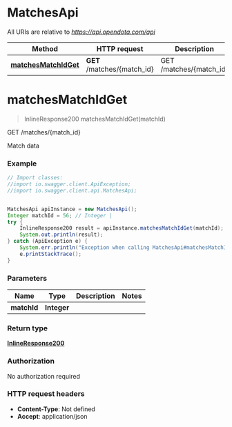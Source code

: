 # MatchesApi

All URIs are relative to *https://api.opendota.com/api*

Method | HTTP request | Description
------------- | ------------- | -------------
[**matchesMatchIdGet**](MatchesApi.md#matchesMatchIdGet) | **GET** /matches/{match_id} | GET /matches/{match_id}


<a name="matchesMatchIdGet"></a>
# **matchesMatchIdGet**
> InlineResponse200 matchesMatchIdGet(matchId)

GET /matches/{match_id}

Match data

### Example
```java
// Import classes:
//import io.swagger.client.ApiException;
//import io.swagger.client.api.MatchesApi;


MatchesApi apiInstance = new MatchesApi();
Integer matchId = 56; // Integer | 
try {
    InlineResponse200 result = apiInstance.matchesMatchIdGet(matchId);
    System.out.println(result);
} catch (ApiException e) {
    System.err.println("Exception when calling MatchesApi#matchesMatchIdGet");
    e.printStackTrace();
}
```

### Parameters

Name | Type | Description  | Notes
------------- | ------------- | ------------- | -------------
 **matchId** | **Integer**|  |

### Return type

[**InlineResponse200**](InlineResponse200.md)

### Authorization

No authorization required

### HTTP request headers

 - **Content-Type**: Not defined
 - **Accept**: application/json

